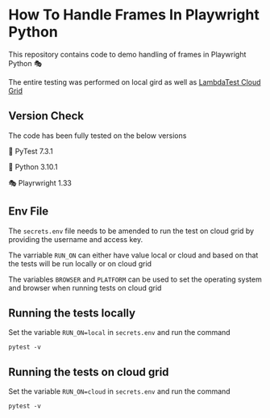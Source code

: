 # How To Handle Frames In Playwright Python

This repository contains code to demo handling of frames in Playwright Python 🎭

The entire testing was performed on local gird as well as [LambdaTest Cloud Grid](http://www.lambdatest.com?fp_ref=jaydeep88)
## Version Check

The code has been fully tested on the below versions

🐋 PyTest 7.3.1

🐍 Python 3.10.1

🎭 Playrwright 1.33

## Env File
The ``secrets.env`` file needs to be amended to run the test on cloud grid by providing the username and access key. 

The varriable ``RUN_ON`` can either have value local or cloud and based on that the tests will be run locally or on cloud grid

The variables ``BROWSER`` and ``PLATFORM`` can be used to set the operating system and browser when running tests on cloud grid

## Running the tests locally 
Set the variable ``RUN_ON=local`` in ``secrets.env`` and run the command

``pytest -v``

## Running the tests on cloud grid
Set the variable ``RUN_ON=cloud`` in ``secrets.env`` and run the command

``pytest -v``
